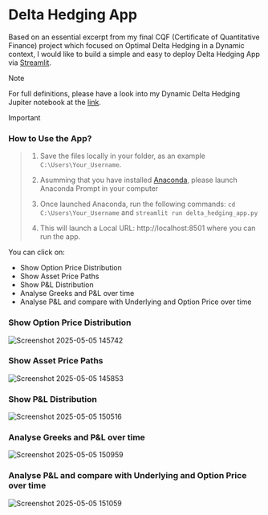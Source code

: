 # Delta Hedging App

Based on an essential excerpt from my final CQF (Certificate of Quantitative Finance) project which focused on Optimal Delta Hedging in a Dynamic context, I would like to build a simple and easy to deploy Delta Hedging App via [Streamlit](https://streamlit.io/).

> [!NOTE]
For full definitions, please have a look into my Dynamic Delta Hedging Jupiter notebook at the [link](https://github.com/dom00mi/Option-Pricing/blob/main/Delta%20Hedging/Dynamic%20Delta%20Hedging.ipynb). 

> [!IMPORTANT]
> ### How to Use the App?



> 1. Save the files locally in your folder, as an example `C:\Users\Your_Username`.
>
> 2. Asumming that you have installed  [Anaconda](https://www.anaconda.com/), please launch Anaconda Prompt in your computer
> 
> 3. Once launched Anaconda, run the following commands: `cd C:\Users\Your_Username` and `streamlit run delta_hedging_app.py`
>
> 4. This will launch a Local URL: http://localhost:8501 where you can run the app.

You can click on:

- Show Option Price Distribution
- Show Asset Price Paths
- Show P&L Distribution
- Analyse Greeks and P&L over time
- Analyse P&L and compare with Underlying and Option Price over time


### Show Option Price Distribution
![Screenshot 2025-05-05 145742](https://github.com/user-attachments/assets/4559edd0-a8fb-4c6e-9f66-5bb8bcd734be)



### Show Asset Price Paths
![Screenshot 2025-05-05 145853](https://github.com/user-attachments/assets/17b8f8cf-f6ad-4a3c-9987-03bbccc1ff11)

### Show P&L Distribution
![Screenshot 2025-05-05 150516](https://github.com/user-attachments/assets/ad8c8f9a-b3e8-49d1-a712-d53992dd79c8)

### Analyse Greeks and P&L over time
![Screenshot 2025-05-05 150959](https://github.com/user-attachments/assets/4cb5a7fa-9d74-40f5-b8a6-22b4590e6996)

### Analyse P&L and compare with Underlying and Option Price over time
![Screenshot 2025-05-05 151059](https://github.com/user-attachments/assets/d1e84b0a-f657-4ba3-8569-05a94c37f496)

